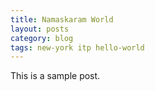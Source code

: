```yaml
---
title: Namaskaram World
layout: posts
category: blog
tags: new-york itp hello-world
---
```


This is a sample post. 
